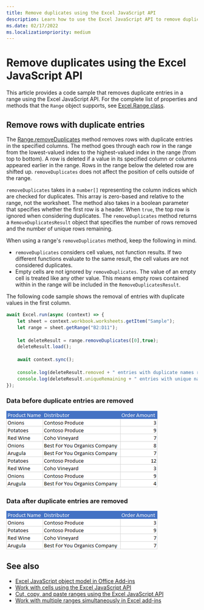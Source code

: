 ```yaml
---
title: Remove duplicates using the Excel JavaScript API
description: Learn how to use the Excel JavaScript API to remove duplicates.
ms.date: 02/17/2022
ms.localizationpriority: medium
---
```


# Remove duplicates using the Excel JavaScript API

This article provides a code sample that removes duplicate entries in a range using the Excel JavaScript API. For the complete list of properties and methods that the `Range` object supports, see [Excel.Range class](/javascript/api/excel/excel.range).

## Remove rows with duplicate entries

The [Range.removeDuplicates](/javascript/api/excel/excel.range#excel-excel-range-removeduplicates-member(1)) method removes rows with duplicate entries in the specified columns. The method goes through each row in the range from the lowest-valued index to the highest-valued index in the range (from top to bottom). A row is deleted if a value in its specified column or columns appeared earlier in the range. Rows in the range below the deleted row are shifted up. `removeDuplicates` does not affect the position of cells outside of the range.

`removeDuplicates` takes in a `number[]` representing the column indices which are checked for duplicates. This array is zero-based and relative to the range, not the worksheet. The method also takes in a boolean parameter that specifies whether the first row is a header. When `true`, the top row is ignored when considering duplicates. The `removeDuplicates` method returns a `RemoveDuplicatesResult` object that specifies the number of rows removed and the number of unique rows remaining.

When using a range's `removeDuplicates` method, keep the following in mind.

- `removeDuplicates` considers cell values, not function results. If two different functions evaluate to the same result, the cell values are not considered duplicates.
- Empty cells are not ignored by `removeDuplicates`. The value of an empty cell is treated like any other value. This means empty rows contained within in the range will be included in the `RemoveDuplicatesResult`.

The following code sample shows the removal of entries with duplicate values in the first column.

```js
await Excel.run(async (context) => {
    let sheet = context.workbook.worksheets.getItem("Sample");
    let range = sheet.getRange("B2:D11");

    let deleteResult = range.removeDuplicates([0],true);
    deleteResult.load();

    await context.sync();

    console.log(deleteResult.removed + " entries with duplicate names removed.");
    console.log(deleteResult.uniqueRemaining + " entries with unique names remain in the range.");
});
```

### Data before duplicate entries are removed

![Data in Excel before range's remove duplicates method has been run.](../images/excel-ranges-remove-duplicates-before.png)

### Data after duplicate entries are removed

![Data in Excel after range's remove duplicates method has been run.](../images/excel-ranges-remove-duplicates-after.png)

## See also

- [Excel JavaScript object model in Office Add-ins](excel-add-ins-core-concepts.md)
- [Work with cells using the Excel JavaScript API](excel-add-ins-cells.md)
- [Cut, copy, and paste ranges using the Excel JavaScript API](excel-add-ins-ranges-cut-copy-paste.md)
- [Work with multiple ranges simultaneously in Excel add-ins](excel-add-ins-multiple-ranges.md)
